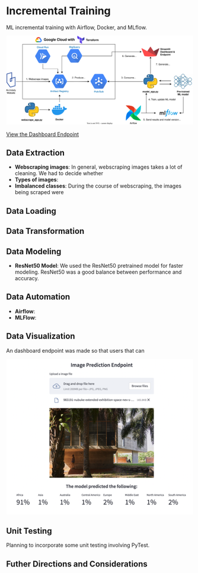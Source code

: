 # Incremental Training
ML incremental training with Airflow, Docker, and MLflow. 

![Pipeline Diagram](/images/archdaily_diagram.svg)

[View the Dashboard Endpoint](https://mchion-incremental-training-streamlit-app-6f2taz.streamlit.app/)

## Data Extraction

- **Webscraping images**: In general, webscraping images takes a lot of cleaning. We had to decide whether
- **Types of images**: 
- **Imbalanced classes**: During the course of webscraping, the images being scraped were 

## Data Loading




## Data Transformation


## Data Modeling
- **ResNet50 Model**: We used the ResNet50 pretrained model for faster modeling. ResNet50 was a good balance between performance and accuracy. 

## Data Automation
- **Airflow**:
- **MLFlow**: 

## Data Visualization

An dashboard endpoint was made so that users that can 

![Dashboard General](/images/dashboard1.png)

## Unit Testing

Planning to incorporate some unit testing involving PyTest. 

## Futher Directions and Considerations

